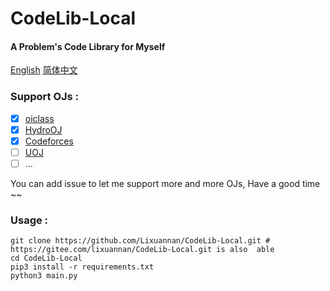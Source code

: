 # CodeLib-Local

#### A Problem's Code Library for Myself

[English](./README.md) [简体中文](./README_zh-CN.md)

### Support OJs :

-   [x] [oiclass](http://www.oiclass.com)
-   [x] [HydroOJ](https://hydro.ac)
-   [x] [Codeforces](https://codeforces.com/)
-   [ ] [UOJ](https://uoj.ac/)
-   [ ] ...

You can add issue to let me support more and more OJs, Have a good time ~~

### Usage : 

```shell
git clone https://github.com/Lixuannan/CodeLib-Local.git # https://gitee.com/lixuannan/CodeLib-Local.git is also  able
cd CodeLib-Local
pip3 install -r requirements.txt
python3 main.py
```

